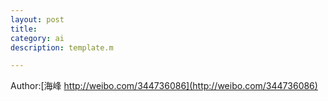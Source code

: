 ```yaml
---
layout: post
title: 
category: ai
description: template.m

---
```


Author:[海峰 http://weibo.com/344736086](http://weibo.com/344736086)


